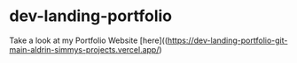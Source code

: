# dev-landing-portfolio
Take a look at my Portfolio Website [here]((https://dev-landing-portfolio-git-main-aldrin-simmys-projects.vercel.app/)
